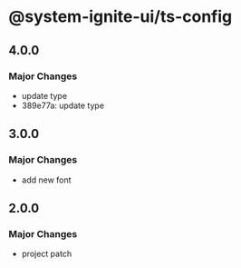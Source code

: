 # @system-ignite-ui/ts-config

## 4.0.0

### Major Changes

- update type
- 389e77a: update type

## 3.0.0

### Major Changes

- add new font

## 2.0.0

### Major Changes

- project patch
